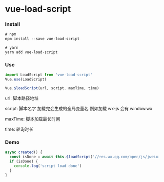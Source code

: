 # vue-load-script

### Install

``` js
# npm
npm install --save vue-load-script
``` 

``` js
# yarn
yarn add vue-load-script
``` 

### Use

``` js
import LoadScript from 'vue-load-script'
Vue.use(LoadScript)
``` 

``` js
Vue.$loadScript(url, script, maxTime, time)
```
url: 脚本路径地址

script: 脚本名字 加载完会生成的全局变量名 例如加载 wx-js 会有 window.wx

maxTime: 脚本加载最长时间

time: 轮询时长

### Demo

``` js
async created() {
  const isDone = await this.$loadScript('//res.wx.qq.com/open/js/jweixin-1.2.0.js', 'wx', 10000, 10)
  if (isDone) {
    console.log('script load done')
  }
}
```